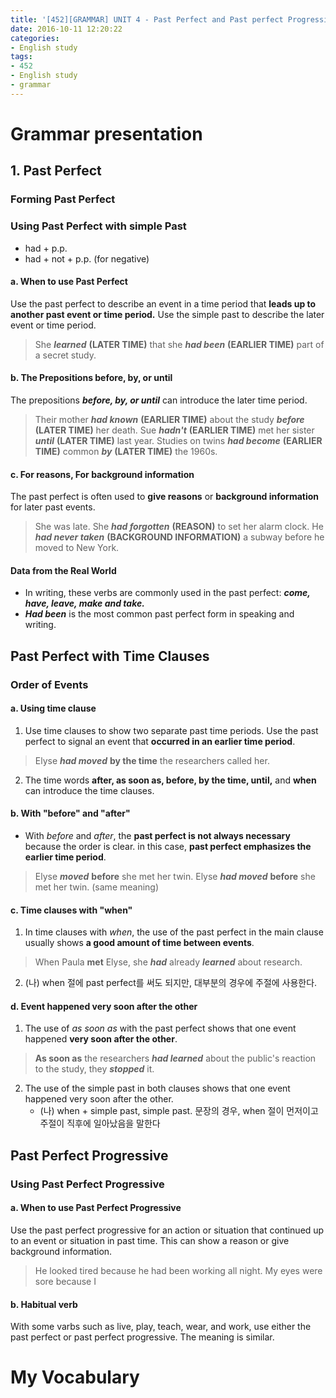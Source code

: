 ```yaml
---
title: '[452][GRAMMAR] UNIT 4 - Past Perfect and Past perfect Progressive'
date: 2016-10-11 12:20:22
categories: 
- English study
tags:
- 452
- English study
- grammar
---
```


# Grammar presentation

## 1. Past Perfect

### Forming Past Perfect

### Using Past Perfect with simple Past
* had + p.p.
* had + not + p.p. (for negative)

#### a. When to use Past Perfect
Use the past perfect to describe an event in a time period that **leads up to another past event or time period.** Use the simple past to describe the later event or time period.
> She ***learned*** **(LATER TIME)** that she ***had been*** **(EARLIER TIME)** part of a secret study.

#### b. The Prepositions before, by, or until
The prepositions ***before, by, or until*** can introduce the later time period.
> Their mother ***had known*** **(EARLIER TIME)** about the study ***before*** **(LATER TIME)** her death.
> Sue ***hadn't*** **(EARLIER TIME)** met her sister ***until*** **(LATER TIME)** last year.
> Studies on twins ***had become*** **(EARLIER TIME)** common ***by*** **(LATER TIME)** the 1960s.

#### c. For reasons, For background information
The past perfect is often used to **give reasons** or **background information** for later past events.
> She was late. She ***had forgotten*** **(REASON)** to set her alarm clock.
> He ***had never taken*** **(BACKGROUND INFORMATION)** a subway before he moved to New York.

#### Data from the Real World
* In writing, these verbs are commonly used in the past perfect: ***come, have, leave, make and take.***
* ***Had been*** is the most common past perfect form in speaking and writing. 

## Past Perfect with Time Clauses

### Order of Events

#### a. Using time clause
1. Use time clauses to show two separate past time periods. Use the past perfect to signal an event that **occurred in an earlier time period**.
> Elyse ***had moved*** **by the time** the researchers called her.
2. The time words **after, as soon as, before, by the time, until,** and **when** can introduce the time clauses.
 
#### b. With "before" and "after"
* With *before* and *after*, the **past perfect is not always necessary** because the order is clear. in this case, **past perfect emphasizes the earlier time period**.
> Elyse ***moved*** **before** she met her twin.
> Elyse ***had moved*** **before** she met her twin. (same meaning)

#### c. Time clauses with "when"
1. In time clauses with *when*, the use of the past perfect in the main clause usually shows **a good amount of time between events**. 
> When Paula **met** Elyse, she ***had*** already ***learned*** about research.
2. (나) when 절에 past perfect를 써도 되지만, 대부분의 경우에 주절에 사용한다.

#### d. Event happened very soon after the other
1. The use of *as soon as* with the past perfect shows that one event happened **very soon after the other**.
> **As soon as** the researchers ***had learned*** about the public's reaction to the study, they ***stopped*** it.  
2. The use of the simple past in both clauses shows that one event happened very soon after the other.
    * (나) when + simple past, simple past. 문장의 경우, when 절이 먼저이고 주절이 직후에 일아났음을 말한다 

## Past Perfect Progressive

### Using Past Perfect Progressive

#### a. When to use Past Perfect Progressive
Use the past perfect progressive for an action or situation that continued up to an event or situation in past time. This can show a reason or give background information. 
> He looked tired because he had been working all night.
> My eyes were sore because I 

#### b. Habitual verb
With some varbs such as live, play, teach, wear, and work, use either the past perfect or past perfect progressive. The meaning is similar.
>

# My Vocabulary
